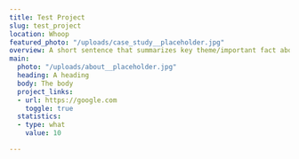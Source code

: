 ```yaml
---
title: Test Project
slug: test_project
location: Whoop
featured_photo: "/uploads/case_study__placeholder.jpg"
overview: A short sentence that summarizes key theme/important fact about the project
main:
  photo: "/uploads/about__placeholder.jpg"
  heading: A heading
  body: The body
  project_links:
  - url: https://google.com
    toggle: true
  statistics:
  - type: what
    value: 10

---
```

